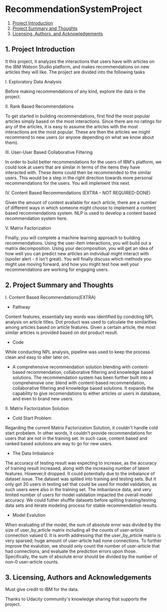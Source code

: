 # RecommendationSystemProject
1. [Project Introduction](#motivation)
2. [Project Summary and Thoughts](#summary)
4. [Licensing, Authors, and Acknowledgements](#licensing)


 
## 1. Project Introduction<a name="motivation"></a>
It this project, it analyzes the interactions that users have with articles on the IBM Watson Studio platform, and makes recommendations on new articles they will like. The project are divided into the following tasks

I. Exploratory Data Analysis

Before making recommendations of any kind, explore the data in the project. 

II. Rank Based Recommendations

To get started in building recommendations, first find the most popular articles simply based on the most interactions. Since there are no ratings for any of the articles, it is easy to assume the articles with the most interactions are the most popular. These are then the articles we might recommend to new users (or anyone depending on what we know about them).

III. User-User Based Collaborative Filtering

In order to build better recommendations for the users of IBM's platform, we could look at users that are similar in terms of the items they have interacted with. These items could then be recommended to the similar users. This would be a step in the right direction towards more personal recommendations for the users. You will implement this next.

IV. Content Based Recommendations (EXTRA - NOT REQUIRED-DONE)

Given the amount of content available for each article, there are a number of different ways in which someone might choose to implement a content based recommendations system. NLP is used to develop a content based recommendation system here. 

V. Matrix Factorization

Finally, you will complete a machine learning approach to building recommendations. Using the user-item interactions, you will build out a matrix decomposition. Using your decomposition, you will get an idea of how well you can predict new articles an individual might interact with (spoiler alert - it isn't great). You will finally discuss which methods you might use moving forward, and how you might test how well your recommendations are working for engaging users.

## 2. Project Summary and Thoughts<a name="summary"></a>
I. Content Based Recommendations(EXTRA)

- Pathway

Content features, essentially key words was identified by condcting NPL analysis on article titles. Dot product was used to calculate the similarities among articles based on article features. Given a certain article, the most similar articles is provided based on dot product result.

- Code

While conducting NPL analysis, pipeline was used to keep the process clean and easy to alter later on.

- A comprehensive recommendation solution blending with content-based recommendation, collaborative filtering and knowledge based solutions.
The recommendation system has been further built into a comprehensive one: blend with content-based recommendation, collaborative filtering and knowledge based solutions. It expands the capability to give recomendations to either articles or users in database, and even to brand new users.

II. Matrix Factorization Solution 

- Cold Start Problem 

Regarding the current Matrix Factorization Solution, it couldn't handle cold start probelem. In other words, it couldn't provide recommendations for users that are not in the training set. In such case, content based and ranked based solutions are way to go for new users.

- The Data Imbalance

The accuracy of testing result was expecting to increase, as the accuracy of training result increased, along with the increasing number of latent features. However,it dropped. It could potentially due to the imbalance of dataset issue. The dataset was splited into training and testing sets. But it only got 20 users in testing set that could be used for model validation, as such users were also in the training set. The imbanlance data, and very limited number of users for model validation impacted the overall model accuracy. We could futher shuffle datasets before spliting training/testing data sets and iterate modeling process for stable recommendation results.

- Model Evalution 

When evaluating of the model, the sum of absolute error was divided by the size of user_by_article matrix including all the counts of user-article connection valued 0. It is worth addressing that the user_by_article matrix is very sparsed; huge amount of user-article had none connections. To further improve the evalution, we should only count the number of user-article that had connections, and evaluate the prediction errors upon those. Specifically, the sum of absolute error should be divided by the number of non-0 user-article counts.

## 3. Licensing, Authors and Acknowledgements<a name="licensing"></a>
Must give credit to IBM for the data.

Thanks to Udacity community's knowledge sharing that supports the project.
